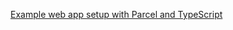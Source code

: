 [Example web app setup with Parcel and TypeScript](https://www.twilio.com/blog/2018/05/building-a-chat-with-twilio-lit.html-parcel-and-typescript.html)
